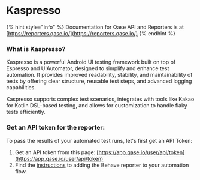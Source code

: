 # Kaspresso

{% hint style="info" %}
Documentation for Qase API and Reporters is at [https://reporters.qase.io/](https://reporters.qase.io/)
{% endhint %}

### What is Kaspresso?

Kaspresso is a powerful Android UI testing framework built on top of Espresso and UIAutomator, designed to simplify and enhance test automation. It provides improved readability, stability, and maintainability of tests by offering clear structure, reusable test steps, and advanced logging capabilities.&#x20;

Kaspresso supports complex test scenarios, integrates with tools like Kakao for Kotlin DSL-based testing, and allows for customization to handle flaky tests efficiently.&#x20;

### Get an API token for the reporter:

To pass the results of your automated test runs, let's first get an API Token:

1. Get an API token from this page: [https://app.qase.io/user/api/token](https://app.qase.io/user/api/token)
2. Find the [instructions](https://github.com/qase-tms/qase-kotlin/tree/main/qase-kaspresso-reporter) to adding the Behave reporter to your automation flow.
